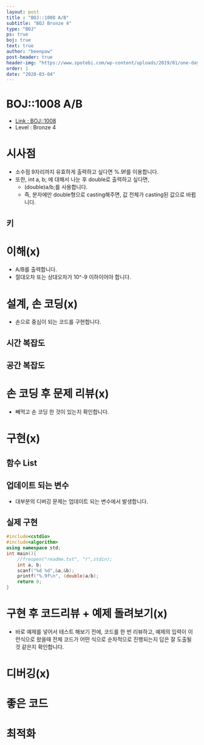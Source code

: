 ```yaml
---
layout: post
title : "BOJ::1008 A/B"
subtitle: "BOJ Bronze 4"
type: "BOJ"
ps: true
boj: true
text: true
author: "beenpow"
post-header: true
header-img: "https://www.spotebi.com/wp-content/uploads/2019/01/one-day-day-one-workout-motivation-spotebi.jpg"
order: 1
date: "2020-03-04"
---
```



# BOJ::1008 A/B
- [Link : BOJ::1008](https://www.acmicpc.net/problem/1008)
- Level : Bronze 4

# 시사점
- 소수점 9자리까지 유효하게 출력하고 싶다면 %.9f를 이용합니다.
- 또한, int a, b; 에 대해서 나눈 후 double로 출력하고 싶다면,
  - (double)a/b;를 사용합니다.
  - 즉, 분자에만 double형으로 casting해주면, 값 전체가 casting된 값으로 바뀝니다.

## 키

# 이해(x)
- A/B를 출력합니다.
- 절대오차 또는 상대오차가 10^-9 이하이어야 합니다.

# 설계, 손 코딩(x)
- 손으로 중심이 되는 코드를 구현합니다.

## 시간 복잡도

## 공간 복잡도

# 손 코딩 후 문제 리뷰(x)
- 빼먹고 손 코딩 한 것이 있는지 확인합니다.

# 구현(x)

## 함수 List 

## 업데이트 되는 변수
- 대부분의 디버깅 문제는 업데이트 되는 변수에서 발생합니다.

## 실제 구현 

```cpp
#include<cstdio>
#include<algorithm>
using namespace std;
int main(){
	//freopen("readme.txt", "r",stdin);
	int a, b;
	scanf("%d %d",&a,&b);
	printf("%.9f\n", (double)a/b);
	return 0;
}
```

# 구현 후 코드리뷰 + 예제 돌려보기(x)
- 바로 예제를 넣어서 테스트 해보기 전에, 코드를 한 번 리뷰하고, 예제의 입력이 이런식으로 왔을때
  전체 코드가 어떤 식으로 순차적으로 진행되는지 답은 잘 도출될 것 같은지 확인합니다.

# 디버깅(x)

# 좋은 코드

# 최적화
